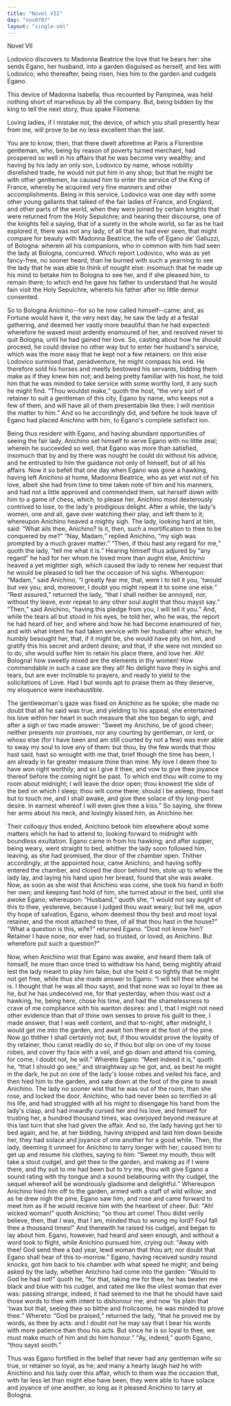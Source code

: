 ```yaml
---
title: "Novel VII"
day: "nov0707"
layout: "single-xml"
---
```

<div id="nov0707" type="novella" who="filomena"><head>Novel VII</head><argument><p><milestone id="p07070001"/><!--(i)-->Lodovico discovers to Madonna
Beatrice the love that he bears her: she sends Egano, her husband, into a garden disguised
as herself, and lies with Lodovico;
who thereafter, being risen, hies him to the garden and cudgels
Egano.<!--(/i)--></p></argument><div3 type="commentary" who="author"><p><milestone id="p07070002"/><!--(sc)-->This<!--(/sc)--> device of Madonna
	Isabella, thus recounted by Pampinea, was held nothing short of marvellous by all the
	company. But, being bidden by the king to tell the next story, thus spake Filomena:</p></div3><div3 type="commentary" who="filomena"><p><milestone id="p07070003"/>Loving ladies, if I mistake not, the device, of which you shall presently hear
	from me, will prove to be no less excellent than the last.</p></div3><p><milestone id="p07070004"/>You are to know, then,
that there dwelt aforetime at Paris a Florentine gentleman, who, being by reason of
poverty turned merchant, had prospered so well in his affairs that he was become very
wealthy; and having by his lady an only son, Lodovico by name, <milestone id="p07070005"/>whose nobility
disrelished trade, he would not put him in any shop;
but that he might be with other gentlemen, he caused him to enter the service of the King
of France, whereby he acquired very fine manners and other
accomplishments. <milestone id="p07070006"/>Being in this service, Lodovico was one day with some other
young gallants that talked of the fair ladies of France, and England, and other parts of
the world, when they were joined by certain knights that were returned from the Holy
Sepulchre; and hearing their discourse, one of the knights fell a saying, that of a surety
in the whole world, so far as he had explored it, there was not any lady, of all that he
had ever seen, that might compare for beauty with Madonna Beatrice, the wife of Egano de'
Galluzzi, of Bologna: wherein all his companions, who
<pb n="146"/>in common with him had seen the lady at Bologna, concurred.
<milestone id="p07070007"/>Which report Lodovico, who was as yet fancy-free, no sooner heard, than he
burned with such a yearning to see the lady that he was able to think of nought else:
insomuch that he made up his mind to betake him to Bologna to see her, and if she pleased
him, to remain there; to which end he gave his father to understand that he would fain
visit the Holy Sepulchre, whereto his father after no little demur consented.</p><p><milestone id="p07070008"/>So to
Bologna Anichino--for so he now called himself--came; and, as Fortune would have it, the
very next day, he saw the lady at a festal gathering, and deemed her vastly more beautiful
than he had expected: wherefore he waxed most ardently enamoured of her, and resolved
never to quit Bologna, until he had gained her love. <milestone id="p07070009"/>So, casting about how he
should proceed, he could devise no other way but to enter her husband's service, which was
the more easy that he kept not a few retainers: on this wise Lodovico surmised that,
peradventure, he might compass his end. <milestone id="p07070010"/>He therefore sold his horses and meetly
bestowed his servants, bidding them make as if they
knew him not; and being pretty familiar with his host, he told him that he was minded to
take service with some worthy lord, it any such he might find. <q direct="unspecified">Thou wouldst make,</q>
quoth the host, <q direct="unspecified">the very sort of retainer to suit a gentleman of this city, Egano by
name, who keeps not a few of them, and will have all of them presentable like thee: I will
mention the matter to him.</q> <milestone id="p07070011"/>And so he accordingly did, and before he took
leave of Egano had placed Anichino with him, to Egano's complete satisfact ion.</p><p><milestone id="p07070012"/>Being thus resident with Egano, and having abundant opportunities of seeing the fair
lady, Anichino set himself to serve Egano with no little zeal; wherein he succeeded so
well, that Egano was
more than satisfied, insomuch that by and by there was nought he could do without his
advice, and he entrusted to him the guidance not only of himself, but of all his
affairs. <milestone id="p07070013"/>Now it so befell that one day when Egano was gone a hawking, having
left Anichino at home, Madonna Beatrice, who as yet wist not of his love, albeit she had
from time to time taken note of him and his manners, and had not a little approved and
commended them, sat herself down with him to a game of chess, which, to please her,
Anichino most dexterously contrived to lose, to the lady's prodigious delight.
<milestone id="p07070014"/>After a while, the <pb n="147"/>lady's women, one and all, gave over watching
their play, and left them to it; whereupon Anichino heaved a mighty sigh. <milestone id="p07070015"/>The
lady, looking hard at him, said: <q direct="unspecified">What ails thee, Anichino? Is it, then, such a
mortification to thee to be conquered by me?</q> <milestone id="p07070016"/><q direct="unspecified">Nay, Madam,</q> replied
Anichino, <q direct="unspecified">my sigh was prompted by a much graver matter.</q> <milestone id="p07070017"/><q direct="unspecified">Then, if thou
hast any regard for me,</q> quoth the lady, <q direct="unspecified">tell me what it is.</q> <milestone id="p07070018"/>Hearing
himself thus adjured by <q direct="unspecified">any regard</q> he had for her whom he loved more than aught
else, Anichino heaved a yet mightier sigh, which caused the lady to renew her
request that he would be pleased to tell her the occasion of his sighs.
Whereupon: <q direct="unspecified">Madam,</q> said Anichino, <q direct="unspecified">I greatly fear me, that, were I to tell it you,
'twould but vex you; and, moreover, I doubt you might repeat it to some one else.</q>
<milestone id="p07070019"/><q direct="unspecified">Rest assured,</q> returned the lady, <q direct="unspecified">that I shall neither be annoyed,
nor, without thy leave, ever repeat to any other soul aught that thou mayst say.</q>
<milestone id="p07070020"/><q direct="unspecified">Then,</q> said Anichino, <q direct="unspecified">having this pledge from you, I will tell it
you.</q> And, while the tears all but stood in his eyes, he told her, who he was, the
report he had heard of her, and where and how he had become enamoured of her, and with
what intent he had taken service with her husband: after which, he humbly besought her,
that, if it might be, she would have pity on him, and gratify this his secret and ardent
desire; and that, if she were not minded so to do, she would suffer him to retain his
place there, and love her. <milestone id="p07070021"/>Ah! Bologna! how sweetly mixed are the elements in
thy women! How commendable in such a case are they all! No delight have they in sighs and
tears, but are ever inclinable to prayers, and ready to yield to the solicitations of
Love. Had I but words apt to praise them as they deserve, my eloquence were
inexhaustible.</p><p><milestone id="p07070022"/>The gentlewoman's gaze was fixed on Anichino as he spoke; she made
no doubt that all he said was true, and yielding to his appeal, she entertained his love
within her heart in such measure that she too began to sigh, and after a sigh or two made
answer: <milestone id="p07070023"/><q direct="unspecified">Sweet my Anichino, be of good cheer; neither presents nor
promises, nor any courting by gentleman, or lord, or whoso else (for I have been and am
still courted by not a few) was ever able to sway my soul to love any of them: but thou,
by the few words that thou hast said, hast so wrought with me that, brief though the time
has been, I am already in far greater measure thine than mine. <milestone id="p07070024"/>My love 
<pb n="148"/>I deem thee to have won right worthily; and so I give it thee, and vow to give
thee joyance thereof before the coming night be past.  <milestone id="p07070025"/>To which end thou wilt
come to my room about midnight; I will leave the door open; thou knowest the side of the
bed on which I sleep; thou wilt come there; should I be asleep, thou hast but to touch me,
and I shall awake, and give thee solace of thy long-pent desire. In earnest whereof I will
even give thee a kiss.</q> So saying, she threw her arms about his neck, and lovingly
kissed him, as Anichino her.</p><p><milestone id="p07070026"/>Their colloquy thus ended, Anichino betook him
elsewhere about some matters which he had to attend to, looking forward to midnight with
boundless exultation. <milestone id="p07070027"/>Egano came in from his hawking; and after supper, being
weary, went straight to bed, whither the lady soon followed him, leaving, as she had
promised, the door of the
chamber open. <milestone id="p07070028"/>Thither accordingly, at the appointed hour, came Anichino, and
having softly entered the chamber, and closed the door behind him, stole up to where the
lady lay, and laying his hand upon her breast, found that she was awake. <milestone id="p07070029"/>Now,
as soon as she wist that Anichino was come, she took his hand in both her own; and keeping
fast hold of him, she turned about in the bed, until she awoke Egano;
<milestone id="p07070030"/>whereupon: <q direct="unspecified">Husband,</q> quoth she, <q direct="unspecified">I would not say aught of this to thee,
yestereve, because I judged thou wast weary; but tell me, upon thy hope of salvation,
Egano, whom deemest thou thy best and most loyal retainer, and the most attached to
thee, of all that thou hast in the house?</q> <milestone id="p07070031"/><q direct="unspecified">What a question is this,
wife?</q> returned Egano. <q direct="unspecified">Dost not know him? Retainer I have none, nor ever had, so
trusted, or loved, as Anichino. But wherefore put such a question?</q></p><p><milestone id="p07070032"/>Now, when
Anichino wist that Egano was awake, and heard them talk of himself, he more than once
tried to withdraw his hand,
being mightily afraid lest the lady meant to play him false; but she held it so tightly
that he might not get free, while thus she made answer to Egano: <milestone id="p07070033"/><q direct="unspecified">I will tell
thee what he is. I thought that he was all thou sayst, and that none was so loyal to thee
as he, but he has undeceived me, for that yesterday, when thou wast out a hawking, he,
being here, chose his time, and had the shamelessness to crave of me compliance with his
wanton desires: <milestone id="p07070034"/>and I, that I might not need other evidence than that of thine
own senses to prove his guilt to thee, <pb n="149"/>I made answer, that I was well content,
and that to-night, after midnight, I would get me into the garden, and await him there at
the foot of the pine. <milestone id="p07070035"/>Now go thither I shall certainly not; but, if thou
wouldst prove the loyalty of thy retainer, thou canst readily do so, if thou but slip on
one of my loose robes, and cover thy face with a veil, and go down and attend his coming,
for come, I doubt not, he will.</q> <milestone id="p07070036"/>Whereto Egano: <q direct="unspecified">Meet indeed it is,</q>
quoth he, <q direct="unspecified">that I should go see;</q> and straightway up he got, and, as best he might in
the dark, he put on one of the lady's loose robes and veiled his face, and then hied him
to the garden, and sate down at the foot of the pine to await Anichino. <milestone id="p07070037"/>The
lady no sooner wist that he was out of the room, than she rose, and locked the
door. <milestone id="p07070038"/>Anichino, who
had never been so terrified in all his life, and had struggled with all
his might to disengage his hand from the lady's clasp, and had inwardly cursed her and his
love, and himself for trusting her, a hundred thousand times, was overjoyed beyond measure
at this last turn that she had given the affair. And so, the lady having got her to bed
again, and he, at her bidding, having stripped and laid him down beside her, they had
solace and joyance of one another for a good while. <milestone id="p07070039"/>Then, the lady, deeming it
unmeet for Anichino to tarry longer with her, caused him to get up and resume his clothes,
saying to him: <q direct="unspecified">Sweet my mouth, thou wilt take a stout cudgel,
and get thee to the garden, and making as if I were there, and thy suit to me had been but
to try me, thou wilt give Egano a sound rating with thy tongue and a sound belabouring
with thy cudgel, the sequel whereof will be wondrously gladsome and delightful.</q>
<milestone id="p07070040"/>Whereupon Anichino hied him off to the garden, armed with a staff of wild
willow; and as he drew nigh the pine, Egano saw him, and rose and came forward to meet him
as if he would receive him with the heartiest of cheer. But: <q direct="unspecified">Ah! wicked woman!</q>
quoth Anichino; <q direct="unspecified">so thou art come! Thou didst verily believe, then, that I was, that I
am, minded thus to wrong my lord? Foul fall thee a
thousand times!</q> And therewith he raised his cudgel, and began to lay about
him. <milestone id="p07070041"/>Egano, however, had heard and seen enough, and without a word took to
flight, while Anichino pursued him, crying out: <q direct="unspecified">Away with thee!  God send thee a bad
year, lewd woman that thou art; nor doubt that Egano shall hear of this to-morrow.</q>
<milestone id="p07070042"/>Egano, having received sundry round knocks, got him back to his 
<pb n="150"/>chamber with what speed he might; and being asked by the lady, whether Anichino
had come into the garden: <milestone id="p07070043"/><q direct="unspecified">Would to God he had not!</q> quoth he, <q direct="unspecified">for
that, taking me for thee, he has beaten me black and blue with his cudgel, and rated me
like the vilest woman that ever was: passing strange, indeed, it had seemed to me that he
should have said those words to thee with intent to dishonour me;
and now 'tis plain that 'twas but that, seeing thee so blithe and
frolicsome, he was minded to prove thee.</q> <milestone id="p07070044"/>Whereto: <q direct="unspecified">God be
praised,</q> returned the lady, <q direct="unspecified">that he proved me by words, as thee by
acts: and I doubt not he may say that I bear his words with more patience than thou his
acts. But since he is so loyal to thee, we must make much of him and do him honour.</q>
<milestone id="p07070045"/><q direct="unspecified">Ay, indeed,</q> quoth Egano, <q direct="unspecified">thou sayst sooth.</q></p><p><milestone id="p07070046"/>Thus was Egano
fortified in the belief that never had any gentleman wife so true, or retainer so loyal,
as he; and many a hearty
laugh had he with Anichino and his lady over this affair, which to them was the occasion
that, with far less let than might else have been, they were able to have solace and
joyance of one another, so long as it pleased Anichino to tarry at Bologna.</p></div>